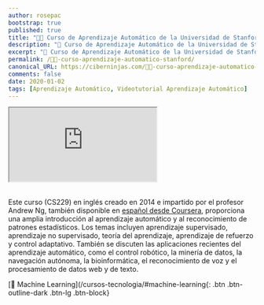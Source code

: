 ```yaml
---
author: rosepac
bootstrap: true
published: true
title: "👨‍💻 Curso de Aprendizaje Automático de la Universidad de Stanford"
description: "🤖 Curso de Aprendizaje Automático de la Universidad de Stanford"
excerpt: "🤖 Curso de Aprendizaje Automático de la Universidad de Stanford"
permalink: /👨‍💻-curso-aprendizaje-automatico-stanford/
canonical_URL: https://ciberninjas.com/👨‍💻-curso-aprendizaje-automatico-stanford/
comments: false
date: 2020-01-02
tags: [Aprendizaje Automático, Videotutorial Aprendizaje Automático]
---
```


<div class="embed-responsive embed-responsive-16by9">
  <iframe class="embed-responsive-item" src="https://www.youtube.com/embed/videoseries?list=PLB8B04F8E85143F0B" allowfullscreen></iframe>
</div><br/>

Este curso (CS229) en inglés creado en 2014 e impartido por el profesor Andrew Ng, también disponible en [español desde Coursera](/cursos-tecnologia/#machine-learning), proporciona una amplia introducción al aprendizaje automático y al reconocimiento de patrones estadísticos. Los temas incluyen aprendizaje supervisado, aprendizaje no supervisado, teoría del aprendizaje, aprendizaje de refuerzo y control adaptativo. También se discuten las aplicaciones recientes del aprendizaje automático, como el control robótico, la minería de datos, la navegación autónoma, la bioinformática, el reconocimiento de voz y el procesamiento de datos web y de texto.

[🧠 Machine Learning](/cursos-tecnologia/#machine-learning{: .btn .btn-outline-dark .btn-lg .btn-block}

